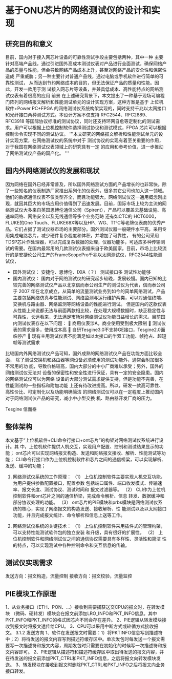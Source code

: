# 基于ONU芯片的网络测试仪的设计和实现
## 研究目的和意义
目前，国内对于接入网芯片设备的可靠性测试手段主要包括两种，其中一种
主要针对高端产品线，通过引进国外高成本测试仪表对产品进行全面测试，确保网络产
品的质量与性能，但会导致网络产品成本上升，甚至对网络产品的安全性和保密性造成
严重威胁；另一种主要针对普通产品线，通过电脑或手机软件进行简单的可靠性测试，
从而达到节约网络成本的目的，但无法保证产品的质量和性能。因此，开发一款用于测
试接入网芯片等设备，并兼具低成本、高性能特点的网络测试仪表有着很高的应用
前景
在上述研究背景下，本文提出了一种基于现场可编程门阵列的网络报文解析和性能测试单元的设计实现方案，这种方案是基于
上位机软件+Power PC+FPGA 的网络测试仪系统构架实现的，同时支持千兆以太网接口和光纤接口两种测试方式。本设计方案不仅支持 RFC2544、RFC2889、RFC3918 等国际协议标准的测试协议，同时还支持环网自愈等定制化的测试需求。用户可以根据上位机控制软件选择测试协议和测试模式，FPGA 芯片可以根据控制命令实现不同的测试协议。
'''本文研究的网络报文解析和性能测试单元的设计实现方案，在网络测试仪的系统中对于
测试协议的实现有着至关重要的作用，对于我国在网络测试仪表领域上的研究具有一定
的应用和参考价值，进一步推动了网络测试仪产品的国产化。 '''

## 国内外网络测试仪的发展和现状
因为网络在国外已经非常普及，所以国外网络测试方面的产品增长的也非常快。除了一些知名的仪表制造厂家推出系列化的仪表外，很多其它公司也加入这一领域。他们的数据通信仪表不仅类型齐全，而且功能强大。网络测试仪这一通用概念刚出现，就因其巨大的市场应用价值得到了迅速发展。目前，国际市场上较为主流的网络测试仪大多来自英国思博伦通信公司（Spirent），产品可以覆盖云基础设施、高速率网络、网络安全以及无线通信等多个业务范畴
还有如CTC的 HCT6000，FLUKE的One Touch、FLUKE68X等以及HP、WG、T1℃等老牌仪表商的优秀产品。它们占据了测试仪器市场的主要部分。国外测试仪器一般硬件水平高，采用专用集成电路芯片，减少硬件复杂程度和体积，并增加了可靠性， 有的公司采用TDSP芯片作处理器，可以完成复杂数据的处理，仪器功能多，可适应多种传输测试的需要。在国内最常用的几款测试仪表据来自于欧美国家。目前，市场上比较流行的是安捷伦公司生产的FrameScopePro千兆以太网测试仪，RFC2544性能测试仪，

  - 国外测试仪：
  安捷伦、思博伦、IXIA（？）
  测试接口多 测试性功能够
  - 国内测试仪：
国内对于网络测试仪的研究起步较晚，发展较慢。国内已知的比较完善的网络测试仪产品以北京信而泰公司生产的测试仪为代表，信而泰公司于 2007 年在北京成立，从简单的流量测试业务到如今的简单网络测试，产品主要包括网络仿真与性能测试、网络监测与运行维护两类，可以对通信终端、交换机与路由器、网络监测等网络设备的性能进行测试。
但是国内的这款仪表从性能上来说都无法与前面两款相比较，在处理大规模数据时，缺乏稳定性与可靠性，长远看来，无法满足市场对网络测试仪功能日益增长的需求。目前国内测试仪表存在以下问题：
	商用仪表涉A，商业使用受到极大限制
	测试仪表的需求量多，使用成本高
	自研Tesgine3.0不支持GE接口，Tesgine2.0面临停产
	现有主用测试仪表不能满足如以太接口的半双工功能、帧抢占、超短帧等测试需求

比较国内外网络测试仪产品可知，国外成熟的网络测试仪产品在功能方面比较全面，
除了测试交换机和路由器等网设备必须使用的测试功能外，通常会附加很多不常用的功
能，导致价格较高，国内大部分的中小厂商难以承受；另外，国外的网络测试仪无法对
设备的保密性和安全性进行保证，具有一定的安全隐患。国内的网络测试仪可以为网络
设备的大部分测试需求提供支持，但是功能不完善，在性能测试的一些指标和附加功能
上还有待改进提高。所以，研发一款高可靠性、高性价比、可定制化以及功能明确简洁
的网络测试仪可以在一定程度上推动国内对于网络测试仪产品的研究，减小中小型交换
机、路由器开发厂商的压力。 

  Tesgine  信而泰
  
## 整体架构
本文基于“上位机软件+CLI命令行接口+ont芯片”的构架对网络测试仪系统进行设计。其
中，上位机软件提供人机交互，实现用户配置、控制和测试结果显示的功能；
ont芯片可以实现网络报文构造、发送和网络报文接收、解析、性能测试等功能；
CLI命令行接口作为上位机控制软件和芯片之间的通信桥梁，可以实现解析、发送、缓冲的功能；
1.  网络测试仪系统的工作原理：
（1） 上位机控制软件主要实现人机交互功能，为用户提供参数配置接口，配置参数
包括端口属性、端口收发模式、传输速率、报文长度、测试协议、测试时间和
报文过滤器等。 
（2） CLI作为上位机控制软件和ont芯片之间的通信桥梁，完成命令解析、信息
转发、数据缓冲和部分协议处理的功能。 
（3） ont芯片的PIE模块和prbs模块是网络测试仪系统的核心，实现了网络报文的构造发送、接收解析、性
能测试以及以太网接口功能，并且完成报文统计、命令解析和信息上送等工作。

2.  网络测试仪系统的关键技术：
（1） 上位机控制软件采用插件式的管理构架，可以支持性能测试软件包的独立安装
和升级，具有很好的扩展性。 
（2） 上位机控制软件和网络测试仪之间的通信协议需要具有多样性、灵活性和简洁
性的特点，可以实现测试中各种控制命令和交互信息的传输。 

## 测试仪实现需求
发送方向：报文构造，流量控制
接收方向：报文校验，流量监控
## PIE模块工作原理
1、从业务接口（ETH、PON、…）接收到需要捕获送交CPU的报文时，在转发模块 （微码、硬转发）模块会在报文前添加LRO_INFO和PKT_INFO信息。其中PKT_INFO和PKT_INFO的格式因芯片不同会存在差异。
2、PIE逻辑从转发模块接收到报文时将报文透传给CPU。
3、CPU可以采用中断方式或轮循方式接收报文。
3.1.2	发送方向
1、软件在发送报文时需要：1）将PKTINFO信息写到描述符中；2）将待发送的报文内容写到描述符缓存区中。单次发包时每发送一个报文需要写一次描述符和报文内容，周期发包时只需要在初始化的时候写一次描述符和报文内容即可。
2、PIE逻辑从描述符和描述符缓存区中取出待发送的报文内容，并在待发送的报文前添加PKT_CTRL和PKT_INFO信息，之后将报文向转发模块发送。
3、转发模块在接收到报文时删除PKT_CTRL和PKT_INFO之后将报文向业务接口转发。

